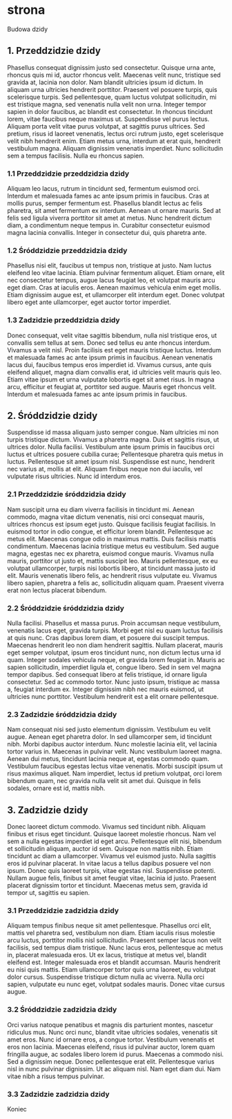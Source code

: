 # strona
Budowa dzidy

## 1. Przeddzidzie dzidy

Phasellus consequat dignissim justo sed consectetur. Quisque urna ante, rhoncus quis mi id, auctor rhoncus velit. Maecenas velit nunc, tristique sed gravida at, lacinia non dolor. Nam blandit ultricies ipsum id dictum. In aliquam urna ultricies hendrerit porttitor. Praesent vel posuere turpis, quis scelerisque turpis. Sed pellentesque, quam luctus volutpat sollicitudin, mi est tristique magna, sed venenatis nulla velit non urna. Integer tempor sapien in dolor faucibus, ac blandit est consectetur. In rhoncus tincidunt lorem, vitae faucibus neque maximus ut. Suspendisse vel purus lectus. Aliquam porta velit vitae purus volutpat, at sagittis purus ultrices. Sed pretium, risus id laoreet venenatis, lectus orci rutrum justo, eget scelerisque velit nibh hendrerit enim. Etiam metus urna, interdum at erat quis, hendrerit vestibulum magna. Aliquam dignissim venenatis imperdiet. Nunc sollicitudin sem a tempus facilisis. Nulla eu rhoncus sapien.

### 1.1 Przeddzidzie przeddzidzia dzidy

Aliquam leo lacus, rutrum in tincidunt sed, fermentum euismod orci. Interdum et malesuada fames ac ante ipsum primis in faucibus. Cras at mollis purus, semper fermentum est. Phasellus blandit lectus ac felis pharetra, sit amet fermentum ex interdum. Aenean ut ornare mauris. Sed at felis sed ligula viverra porttitor sit amet at metus. Nunc hendrerit dictum diam, a condimentum neque tempus in. Curabitur consectetur euismod magna lacinia convallis. Integer in consectetur dui, quis pharetra ante.

### 1.2 Śróddzidzie przeddzidzia dzidy

Phasellus nisi elit, faucibus ut tempus non, tristique at justo. Nam luctus eleifend leo vitae lacinia. Etiam pulvinar fermentum aliquet. Etiam ornare, elit nec consectetur tempus, augue lacus feugiat leo, et volutpat mauris arcu eget diam. Cras at iaculis eros. Aenean maximus vehicula enim eget mollis. Etiam dignissim augue est, et ullamcorper elit interdum eget. Donec volutpat libero eget ante ullamcorper, eget auctor tortor imperdiet.

### 1.3 Zadzidzie przeddzidzia dzidy

Donec consequat, velit vitae sagittis bibendum, nulla nisl tristique eros, ut convallis sem tellus at sem. Donec sed tellus eu ante rhoncus interdum. Vivamus a velit nisl. Proin facilisis est eget mauris tristique luctus. Interdum et malesuada fames ac ante ipsum primis in faucibus. Aenean venenatis lacus dui, faucibus tempus eros imperdiet id. Vivamus cursus, ante quis eleifend aliquet, magna diam convallis erat, id ultricies velit mauris quis leo. Etiam vitae ipsum et urna vulputate lobortis eget sit amet risus. In magna arcu, efficitur et feugiat at, porttitor sed augue. Mauris eget rhoncus velit. Interdum et malesuada fames ac ante ipsum primis in faucibus.

## 2. Śróddzidzie dzidy

Suspendisse id massa aliquam justo semper congue. Nam ultricies mi non turpis tristique dictum. Vivamus a pharetra magna. Duis et sagittis risus, ut ultrices dolor. Nulla facilisi. Vestibulum ante ipsum primis in faucibus orci luctus et ultrices posuere cubilia curae; Pellentesque pharetra quis metus in luctus. Pellentesque sit amet ipsum nisl. Suspendisse est nunc, hendrerit nec varius at, mollis at elit. Aliquam finibus neque non dui iaculis, vel vulputate risus ultricies. Nunc id interdum eros.

### 2.1 Przeddzidzie śróddzidzia dzidy

Nam suscipit urna eu diam viverra facilisis in tincidunt mi. Aenean commodo, magna vitae dictum venenatis, nisi orci consequat mauris, ultrices rhoncus est ipsum eget justo. Quisque facilisis feugiat facilisis. In euismod tortor in odio congue, et efficitur lorem blandit. Pellentesque ac metus elit. Maecenas congue odio in maximus mattis. Duis facilisis mattis condimentum. Maecenas lacinia tristique metus eu vestibulum. Sed augue magna, egestas nec ex pharetra, euismod congue mauris. Vivamus nulla mauris, porttitor ut justo et, mattis suscipit leo. Mauris pellentesque, ex eu volutpat ullamcorper, turpis nisi lobortis libero, at tincidunt massa justo id elit. Mauris venenatis libero felis, ac hendrerit risus vulputate eu. Vivamus libero sapien, pharetra a felis ac, sollicitudin aliquam quam. Praesent viverra erat non lectus placerat bibendum.

### 2.2 Śróddzidzie śróddzidzia dzidy

Nulla facilisi. Phasellus et massa purus. Proin accumsan neque vestibulum, venenatis lacus eget, gravida turpis. Morbi eget nisl eu quam luctus facilisis at quis nunc. Cras dapibus lorem diam, et posuere dui suscipit tempus. Maecenas hendrerit leo non diam hendrerit sagittis. Nullam placerat, mauris eget semper volutpat, ipsum eros tincidunt nunc, non dictum lectus urna id quam. Integer sodales vehicula neque, et gravida lorem feugiat in. Mauris ac sapien sollicitudin, imperdiet ligula et, congue libero. Sed in sem vel magna tempor dapibus. Sed consequat libero at felis tristique, id ornare ligula consectetur. Sed ac commodo tortor. Nunc justo ipsum, tristique ac massa a, feugiat interdum ex. Integer dignissim nibh nec mauris euismod, ut ultricies nunc porttitor. Vestibulum hendrerit est a elit ornare pellentesque.

### 2.3 Zadzidzie śróddzidzia dzidy

Nam consequat nisi sed justo elementum dignissim. Vestibulum eu velit augue. Aenean eget pharetra dolor. In sed ullamcorper sem, id tincidunt nibh. Morbi dapibus auctor interdum. Nunc molestie lacinia elit, vel lacinia tortor varius in. Maecenas in pulvinar velit. Nunc vestibulum laoreet magna. Aenean dui metus, tincidunt lacinia neque at, egestas commodo quam. Vestibulum faucibus egestas lectus vitae venenatis. Morbi suscipit ipsum ut risus maximus aliquet. Nam imperdiet, lectus id pretium volutpat, orci lorem bibendum quam, nec gravida nulla velit sit amet dui. Quisque in felis sodales, ornare est id, mattis nibh.

## 3. Zadzidzie dzidy

Donec laoreet dictum commodo. Vivamus sed tincidunt nibh. Aliquam finibus et risus eget tincidunt. Quisque laoreet molestie rhoncus. Nam vel sem a nulla egestas imperdiet id eget arcu. Pellentesque elit nisi, bibendum et sollicitudin aliquam, auctor id sem. Quisque non mattis nibh. Etiam tincidunt ac diam a ullamcorper. Vivamus vel euismod justo. Nulla sagittis eros id pulvinar placerat. In vitae lacus a tellus dapibus posuere vel non ipsum. Donec quis laoreet turpis, vitae egestas nisl. Suspendisse potenti. Nullam augue felis, finibus sit amet feugiat vitae, lacinia id justo. Praesent placerat dignissim tortor et tincidunt. Maecenas metus sem, gravida id tempor ut, sagittis eu sapien.

### 3.1 Przeddzidzie zadzidzia dzidy

Aliquam tempus finibus neque sit amet pellentesque. Phasellus orci elit, mattis vel pharetra sed, vestibulum non diam. Etiam iaculis risus molestie arcu luctus, porttitor mollis nisl sollicitudin. Praesent semper lacus non velit facilisis, sed tempus diam tristique. Nunc lacus eros, pellentesque ac metus in, placerat malesuada eros. Ut ex lacus, tristique at metus vel, blandit eleifend est. Integer malesuada eros et blandit accumsan. Mauris hendrerit eu nisi quis mattis. Etiam ullamcorper tortor quis urna laoreet, eu volutpat dolor cursus. Suspendisse tristique dictum nulla ac viverra. Nulla orci sapien, vulputate eu nunc eget, volutpat sodales mauris. Donec vitae cursus augue.

### 3.2 Śróddzidzie zadzidzia dzidy

Orci varius natoque penatibus et magnis dis parturient montes, nascetur ridiculus mus. Nunc orci nunc, blandit vitae ultricies sodales, venenatis sit amet eros. Nunc id ornare eros, a congue tortor. Vestibulum venenatis et eros non lacinia. Maecenas eleifend, risus id pulvinar auctor, lorem quam fringilla augue, ac sodales libero lorem id purus. Maecenas a commodo nisi. Sed a dignissim neque. Donec pellentesque erat elit. Pellentesque varius nisl in nunc pulvinar dignissim. Ut ac aliquam nisl. Nam eget diam dui. Nam vitae nibh a risus tempus pulvinar. 

### 3.3 Zadzidzie zadzidzia dzidy

Koniec
